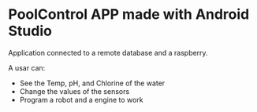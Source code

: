 # PoolControl APP made with Android Studio

Application connected to a remote database and a raspberry.

A usar can:

- See the Temp, pH, and Chlorine of the water
- Change the values of the sensors
- Program a robot and a engine to work
